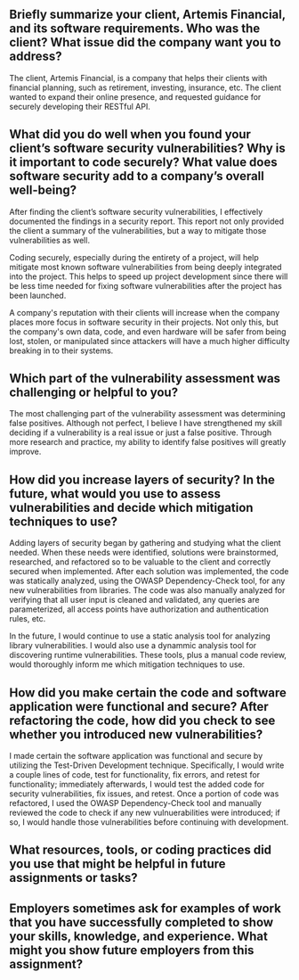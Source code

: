 ## Briefly summarize your client, Artemis Financial, and its software requirements. Who was the client? What issue did the company want you to address?

The client, Artemis Financial, is a company that helps their clients with financial planning, such as retirement, investing, insurance, etc. The client wanted to expand their online presence, and requested guidance for securely developing their RESTful API.

## What did you do well when you found your client’s software security vulnerabilities? Why is it important to code securely? What value does software security add to a company’s overall well-being?

After finding the client’s software security vulnerabilities, I effectively documented the findings in a security report. This report not only provided the client a summary of the vulnerabilities, but a way to mitigate those vulnerabilities as well.

Coding securely, especially during the entirety of a project, will help mitigate most known software vulnerabilities from being deeply integrated into the project. This helps to speed up project development since there will be less time needed for fixing software vulnerabilities after the project has been launched.

A company's reputation with their clients will increase when the company places more focus in software security in their projects. Not only this, but the company's own data, code, and even hardware will be safer from being lost, stolen, or manipulated since attackers will have a much higher difficulty breaking in to their systems. 

## Which part of the vulnerability assessment was challenging or helpful to you?

The most challenging part of the vulnerability assessment was determining false positives. Although not perfect, I believe I have strengthened my skill deciding if a vulnerability is a real issue or just a false positive. Through more research and practice, my ability to identify false positives will greatly improve.

## How did you increase layers of security? In the future, what would you use to assess vulnerabilities and decide which mitigation techniques to use?

Adding layers of security began by gathering and studying what the client needed. When these needs were identified, solutions were brainstormed, researched, and refactored so to be valuable to the client and correctly secured when implemented. After each solution was implemented, the code was statically analyzed, using the OWASP Dependency-Check tool, for any new vulnerabilities from libraries. The code was also manually analyzed for verifying that all user input is cleaned and validated, any queries are parameterized, all access points have authorization and authentication rules, etc.

In the future, I would continue to use a static analysis tool for analyzing library vulnerabilities. I would also use a dynammic analysis tool for discovering runtime vulnerabilities. These tools, plus a manual code review, would thoroughly inform me which mitigation techniques to use.

## How did you make certain the code and software application were functional and secure? After refactoring the code, how did you check to see whether you introduced new vulnerabilities?

I made certain the software application was functional and secure by utilizing the Test-Driven Development technique. Specifically, I would write a couple lines of code, test for functionality, fix errors, and retest for functionality; immediately afterwards, I would test the added code for security vulnerabilities, fix issues, and retest. Once a portion of code was refactored, I used the OWASP Dependency-Check tool and manually reviewed the code to check if any new vulnuerabilities were introduced; if so, I would handle those vulnerabilities before continuing with development.

## What resources, tools, or coding practices did you use that might be helpful in future assignments or tasks?


## Employers sometimes ask for examples of work that you have successfully completed to show your skills, knowledge, and experience. What might you show future employers from this assignment?
